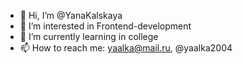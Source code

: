 - 👋 Hi, I’m @YanaKalskaya
- 👀 I’m interested in Frontend-development
- 🌱 I’m currently learning in college
- 📫 How to reach me: yaalka@mail.ru, @yaalka2004
